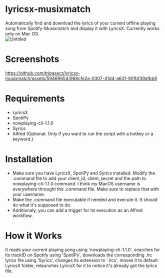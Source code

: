 # lyricsx-musixmatch
Automatically find and download the lyrics of your current offline playing song from Spotify-Musixmatch and display it with LyricsX. Currently works only on Mac OS.<br>
![Untitled](https://github.com/tripasect/lyricsx-musixmatch/assets/59469654/89e9df09-f745-4c89-9e07-eb78dee401ef)

# Screenshots
https://github.com/tripasect/lyricsx-musixmatch/assets/59469654/968cfe2a-0307-41d4-a631-90fbf39afbb8

# Requirements
- LyricsX
- SpotiPy
- nowplaying-cli-1.1.0
- Syrics
- Alfred (Optional: Only if you want to run the script with a hotkey or a keyword.)

# Installation
- Make sure you have LyricsX, SpotiPy and Syrics installed. Modify the .command file to add your client_id, client_secret and the path to nowplaying-cli-1.1.0.command. I think my MacOS username is everywhere throught the .command file. Make sure to replace that with your username.
- Make the .command file executable if needed and execute it. It should do what it's supposed to do.
- Additionaly, you can add a trigger for its execution as an Alfred workflow.

# How it Works
It reads your current playing song using 'nowplaying-cli-1.1.0', searches for its trackID on Spotify using 'SpotiPy', downloads the corresponding .lrc lyrics file using 'Syrics', changes its extension to '.lrcx', moves it to default LyricsX folder, relaunches LyricsX for it to notice it's already got the lyrics file.
